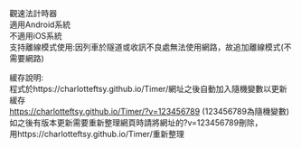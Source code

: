 觀速法計時器<br>
適用Android系統<br>
不適用iOS系統<br>
支持離線模式使用:因列車於隧道或收訊不良處無法使用網路，故追加離線模式(不需要網路)<br>

緩存說明:<br>
程式於https://charlotteftsy.github.io/Timer/網址之後自動加入隨機變數以更新緩存<br>
https://charlotteftsy.github.io/Timer/?v=123456789 (123456789為隨機變數)<br>
如之後有版本更新需要重新整理網頁時請將網址的?v=123456789刪除，<br>
用https://charlotteftsy.github.io/Timer/重新整理<br>
